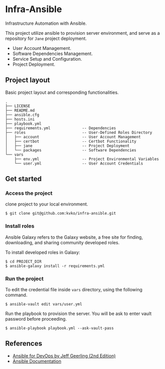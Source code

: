 # Infra-Ansible

Infrastructure Automation with Ansible.

This project utilize ansible to provision server environment, and serve as a repository for `Jane` project deployment.

* User Account Management.
* Software Dependencies Management.
* Service Setup and Configuration.
* Project Deployment.


## Project layout
Basic project layout and corresponding functionalities.

```
.
├── LICENSE
├── README.md
├── ansible.cfg
├── hosts.ini
├── playbook.yml
├── requirements.yml              -- Dependencies
├── roles                         -- User-Defined Roles Directory
│   ├── account                   -- User Account Management
│   ├── certbot                   -- Certbot Functionality
│   ├── jane                      -- Project Deployment
│   └── packages                  -- Software Dependencies
└── vars
    ├── env.yml                   -- Project Environmental Variables
    └── user.yml                  -- User Account Credentials
```  

## Get started

### Access the project
clone project to your local environment.

```
$ git clone git@github.com:kvko/infra-ansible.git
```

### Install roles
Ansible Galaxy refers to the Galaxy website, a free site for finding, downloading, and sharing community developed roles.


To install developed roles in Galaxy:

```
$ cd PROJECT_DIR
$ ansible-galaxy install -r requirements.yml
```

### Run the project
To edit the credential file inside `vars` directory, using the following command.

```
$ ansible-vault edit vars/user.yml
```

Run the playbook to provision the server. You will be ask to enter vault password before proceeding.

```
$ ansible-playbook playbook.yml --ask-vault-pass
```

## References

[ansible_devops]: https://www.goodreads.com/book/show/27111284-ansible-for-devops
[ansible_docs]: https://docs.ansible.com/ansible/latest/index.html

- [Ansible for DevOps by Jeff Geerling (2nd Edition)][ansible_devops]
- [Ansible Documentation][ansible_docs]
